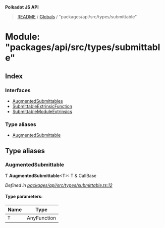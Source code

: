 **Polkadot JS API**

> [README](../README.md) / [Globals](../globals.md) / "packages/api/src/types/submittable"

# Module: "packages/api/src/types/submittable"

## Index

### Interfaces

* [AugmentedSubmittables](../interfaces/_packages_api_src_types_submittable_.augmentedsubmittables.md)
* [SubmittableExtrinsicFunction](../interfaces/_packages_api_src_types_submittable_.submittableextrinsicfunction.md)
* [SubmittableModuleExtrinsics](../interfaces/_packages_api_src_types_submittable_.submittablemoduleextrinsics.md)

### Type aliases

* [AugmentedSubmittable](_packages_api_src_types_submittable_.md#augmentedsubmittable)

## Type aliases

### AugmentedSubmittable

Ƭ  **AugmentedSubmittable**\<T>: T & CallBase

*Defined in [packages/api/src/types/submittable.ts:12](https://github.com/polkadot-js/api/blob/cb93cb34b/packages/api/src/types/submittable.ts#L12)*

#### Type parameters:

Name | Type |
------ | ------ |
`T` | AnyFunction |
